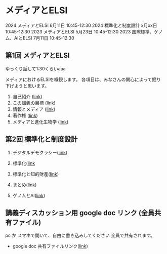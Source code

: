 # メディアとELSI
2024 メディアとELSI 6月11日 10:45-12:30
2024 標準化と制度設計 x月xx日 10:45-12:30
2023 メディアとELSI 5月23日 10:45-12:30
2023 国際標準、ゲノム、AIとELSI 7月11日 10:45-12:30

## 第1回 メディアとELSI

ゆっくり話して1:30くらいaaa


メディアにおけるELSIを概観します。
各項目は、みなさんの関心によって掘り下げようと思います。

1. 自己紹介 ([link](01_10_self_introduction.md))
1. この講義の目標 ([link](01_20_introduction.md))
2. 情報とメディア ([link](01_30_information.md))
3. 著作権 ([link](01_40_copyright.md))
4. メディアと進化生物学 ([link](01_50_evolutional_sociology.md))

## 第2回 標準化と制度設計
1. デジタルデモクラシー([link](02_10_digitaldemocracy.md))
1. 標準化([link](02_20_standardization.md)
1. 標準化と知的財産([link](02_30_standardization.md))

1. まとめ([link](02_40_conclusion.md))
1. ゲノムとAI([link](02_050_genomeandai.md))


## 講義ディスカッション用 google doc リンク (全員共有ファイル)

pc か スマホで開いて、自由に書き込みしてください
全員で共有されます。
- google doc 共有ファイルリンク([link](https://docs.google.com/document/d/1hmgOeF4epq0vflLXdMDp3cc7sJl1ow9kgsXUZWptq28/edit?usp=drive_link))